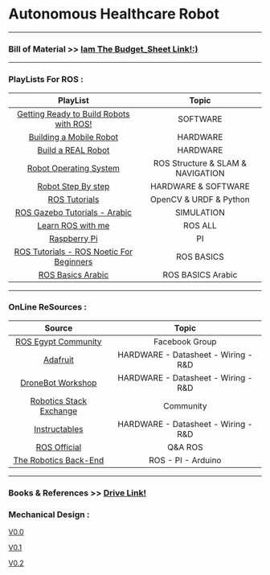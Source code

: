 # Autonomous Healthcare Robot
---
### **Bill of Material**  >>  [Iam The Budget_Sheet Link!:)](https://docs.google.com/spreadsheets/d/1ybMW6c9HRaUdzdt39bDZlsrdD87TvU68/edit#gid=398810524)
---
### PlayLists For ROS :
| PlayList        | Topic           |
| :-----------: |:-------------:|
| [Getting Ready to Build Robots with ROS!](https://www.youtube.com/playlist?list=PLunhqkrRNRhYYCaSTVP-qJnyUPkTxJnBt)     | SOFTWARE |
| [Building a Mobile Robot](https://www.youtube.com/playlist?list=PLunhqkrRNRhYAffV8JDiFOatQXuU-NnxT)   | HARDWARE      | 
| [Build a REAL Robot](https://www.youtube.com/playlist?list=PLWNDWPAClRVqZITmi-J-7E9XSZd2aqqBh) | HARDWARE      | 
|[Robot Operating System](https://www.youtube.com/playlist?list=PLlqdnFs9xNwql5KET7v7zyl393y10qxtw)|ROS Structure & SLAM & NAVIGATION| 
|[Robot Step By step](https://www.youtube.com/@stepbystep-robotics6881/videos)|HARDWARE & SOFTWARE|  
| [ROS Tutorials](https://www.youtube.com/playlist?list=PLLgA_SIipbdw8LemIRy4NYtLvMRlyIDqn) | OpenCV & URDF & Python      |
| [ROS Gazebo Tutorials - Arabic](https://www.youtube.com/playlist?list=PL0cxiXoTD1yprQ-KsUF50xGoGqx1strJ3) | SIMULATION|  
|[Learn ROS with me](https://www.youtube.com/playlist?list=PLU9tksFlQRircAdEplrH9NMm4WtSA8yzi)|ROS ALL|
|[Raspberry Pi](https://www.youtube.com/playlist?list=PLU9tksFlQRiq0rsgop8a7nKG6dj1R0F2w)|PI|
|[ROS Tutorials - ROS Noetic For Beginners](https://www.youtube.com/playlist?list=PLLSegLrePWgIbIrA4iehUQ-impvIXdd9Q)|ROS BASICS|
| [ROS Basics Arabic](https://www.youtube.com/playlist?list=PLxEk9RJLlExVe3T7rCkpZXGQCW_5Wj5Nd)|ROS BASICS Arabic|
----
### OnLine ReSources :
| Source        | Topic           |
| :-----------: |:-------------:|
| [ROS Egypt Community](https://www.facebook.com/groups/185984788460258)| Facebook Group |
| [Adafruit](https://dronebotworkshop.com/)   | HARDWARE - Datasheet - Wiring - R&D |
| [DroneBot Workshop](https://www.adafruit.com/)   | HARDWARE - Datasheet - Wiring - R&D |
| [Robotics Stack Exchange](https://robotics.stackexchange.com/?newreg=9a8581f373434974bc77a2cc0fcf3362)| Community |
| [Instructables](https://www.instructables.com/)| HARDWARE - Datasheet - Wiring - R&D |
| [ROS Official](https://answers.ros.org/questions/)|Q&A ROS|
| [The Robotics Back-End](https://roboticsbackend.com/)   | ROS - PI - Arduino |
---
### Books & References >> [Drive  Link!](https://drive.google.com/drive/folders/1IPACJHwPNQWp1Ib9TaKTMObuc1HYUFyQ?usp=sharing)

### Mechanical Design :
[V0.0](https://cad.onshape.com/documents/1f98bf4937e8cf46bbdabd6a/w/19ec34658f3698beabbe6079/e/cba2be96c1b5d8ee34d85441?renderMode=0&uiState=63e2ceb683fcce3891147025)

[V0.1](https://cad.onshape.com/documents/d6447214a317be68a0d832b1/w/c7e800736a8d0d353631e653/e/ce9a4b5005ec7fe491234493?renderMode=0&uiState=63e7f71113716a1b8d03027c)

[V0.2](https://cad.onshape.com/documents/b4409ad07beef111d7cb583c/w/cfe970bbdb9d5d3df9a9ef74/e/09c195ea4587ba87e5693f97?renderMode=0&uiState=63f53e7a8969da5779a4f015)

